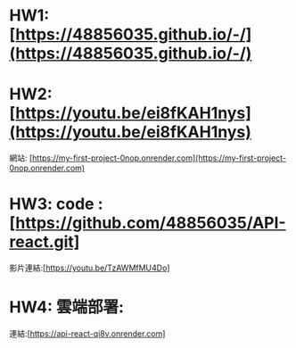 # HW1: [https://48856035.github.io/-/](https://48856035.github.io/-/)

# HW2: [https://youtu.be/ei8fKAH1nys](https://youtu.be/ei8fKAH1nys)

網站: [https://my-first-project-0nop.onrender.com](https://my-first-project-0nop.onrender.com)

# HW3: code :[https://github.com/48856035/API-react.git]

影片連結:[https://youtu.be/TzAWMfMU4Do]

# HW4: 雲端部署:

連結:[https://api-react-qi8v.onrender.com]
